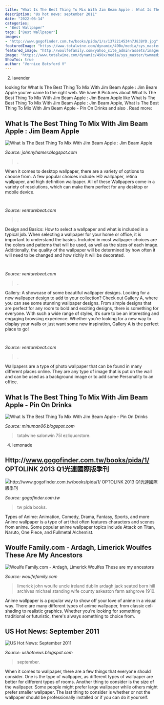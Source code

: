 ```yaml
---
title: "What Is The Best Thing To Mix With Jim Beam Apple : What Is The Best Thing To Mix With Jim Beam Apple : Jim Beam Apple"
description: "Us hot news: september 2011"
date: "2022-06-14"
categories:
- "Best Wallpaper"
tags: ["Best Wallpaper"]
images:
- "http://www.gogofinder.com.tw/books/pida/1/s/1372214534n7J8JBYD.jpg"
featuredImage: "https://www.totalwine.com/dynamic/490x/media/sys_master/twmmedia/hc4/h9a/12034958426142.png"
featured_image: "http://woulfefamily.com/yahoo_site_admin/assets/images/jackle1.64133312_std.jpg"
image: "https://www.totalwine.com/dynamic/490x/media/sys_master/twmmedia/hc4/h9a/12034958426142.png"
ShowToc: true
author: "Vernice Botsford V"
---
```



2. lavender 

	

		
looking for What Is The Best Thing To Mix With Jim Beam Apple : Jim Beam Apple you've came to the right web. We have 8 Pictures about What Is The Best Thing To Mix With Jim Beam Apple : Jim Beam Apple like What Is The Best Thing To Mix With Jim Beam Apple : Jim Beam Apple, What Is The Best Thing To Mix With Jim Beam Apple - Pin On Drinks and also . Read more:
		
    
## What Is The Best Thing To Mix With Jim Beam Apple : Jim Beam Apple

<img loading=lazy src="https://lh3.googleusercontent.com/proxy/XOOCy-FcFvWpOQ0iFM1KKReusJpoOWru-a_DhtlhlxNRTUTTLFJBxhMSyIJKjp92jtBQrK_VaXiPak1BBIug2Qvm5jIkUIXWX7mSGiV36ymg-wpAGD1LXV7GY-97ROdMC8iehtBmVYIO=w1200-h630-p-k-no-nu" onerror="this.onerror=null;this.src='https://tse2.mm.bing.net/th?id=OIP.OdC8F0O0goqj09K2rhNkMwHaGa&amp;pid=15.1';" alt="What Is The Best Thing To Mix With Jim Beam Apple : Jim Beam Apple">

_Source: johnnyhamer.blogspot.com_

>. 

	

When it comes to desktop wallpaper, there are a variety of options to choose from. A few popular choices include: HD wallpaper, retina wallpaper, and high definition wallpaper. All of these Wallpapers come in a variety of resolutions, which can make them perfect for any desktop or mobile device. 

    
## 

<img loading=lazy src="https://venturebeat.com/wp-content/uploads/2019/05/amd-ryzen-third-generation.jpg" onerror="this.onerror=null;this.src='https://tse1.mm.bing.net/th?id=OIP.11ghnT6m99Zk2gavAzErcQHaDt&amp;pid=15.1';" alt="">

_Source: venturebeat.com_

>. 

	

Design and Basics: How to select a wallpaper and what is included in a typical job.
When selecting a wallpaper for your home or office, it is important to understand the basics. Included in most wallpaper choices are the colors and patterns that will be used, as well as the sizes of each image. Additionally, the quality of the wallpaper will be determined by how often it will need to be changed and how richly it will be decorated.

    
## 

<img loading=lazy src="https://venturebeat.com/wp-content/uploads/2018/09/Close-up-shot-of-DON-system-and-Kuka-Robot-grasping-a-cup.jpg?w=800" onerror="this.onerror=null;this.src='https://tse2.mm.bing.net/th?id=OIP.D87VygAA5O2X6Wt9jObWwQHaFj&amp;pid=15.1';" alt="">

_Source: venturebeat.com_

>. 

	

Gallery: A showcase of some beautiful wallpaper designs.
Looking for a new wallpaper design to add to your collection? Check out Gallery A, where you can see some stunning wallpaper designs. From simple designs that are perfect for any room to bold and exciting designs, there is something for everyone. With such a wide range of styles, it’s sure to be an interesting and engaging browsing experience. Whether you’re looking for a new way to display your walls or just want some new inspiration, Gallery A is the perfect place to go!





	
	
    
## 

<img loading=lazy src="https://venturebeat.com/wp-content/uploads/2018/11/google-assistant-cafe-prague-san-francisco.png?w=338" onerror="this.onerror=null;this.src='https://tse1.mm.bing.net/th?id=OIP.69H_TItZ77tBpkqG4-cuvAAAAA&amp;pid=15.1';" alt="">

_Source: venturebeat.com_

>. 

	



Wallpapers are a type of photo wallpaper that can be found in many different places online. They are any type of image that is put on the wall and can be used as a background image or to add some Personality to an office.

    
## What Is The Best Thing To Mix With Jim Beam Apple - Pin On Drinks

<img loading=lazy src="https://www.totalwine.com/dynamic/490x/media/sys_master/twmmedia/hc4/h9a/12034958426142.png" onerror="this.onerror=null;this.src='https://tse1.mm.bing.net/th?id=OIP.F7YAGs9TBZpv2QmwrliC9gHaKX&amp;pid=15.1';" alt="What Is The Best Thing To Mix With Jim Beam Apple - Pin On Drinks">

_Source: minuman06.blogspot.com_

>totalwine salonwin 75l ezliquorstore. 

	

4. lemonade 

    
## Http://www.gogofinder.com.tw/books/pida/1/ OPTOLINK 2013 Q1光連國際版季刊

<img loading=lazy src="http://www.gogofinder.com.tw/books/pida/1/s/1372214534n7J8JBYD.jpg" onerror="this.onerror=null;this.src='https://tse2.mm.bing.net/th?id=OIP.h0AZXehKQtpjElhE_NC1aQHaKf&amp;pid=15.1';" alt="http://www.gogofinder.com.tw/books/pida/1/ OPTOLINK 2013 Q1光連國際版季刊">

_Source: gogofinder.com.tw_

>tw pida books. 

	

Types of Anime: Animation, Comedy, Drama, Fantasy, Sports, and more
Anime wallpaper is a type of art that often features characters and scenes from anime. Some popular anime wallpaper topics include Attack on Titan, Naruto, One Piece, and Fullmetal Alchemist.

    
## Woulfe Family.com - Ardagh, Limerick Woulfes These Are My Ancestors

<img loading=lazy src="http://woulfefamily.com/yahoo_site_admin/assets/images/jackle1.64133312_std.jpg" onerror="this.onerror=null;this.src='https://tse3.mm.bing.net/th?id=OIP.woQbKqzVa3MGWdLvkjILhgAAAA&amp;pid=15.1';" alt="Woulfe Family.com - Ardagh, Limerick Woulfes These are my ancestors">

_Source: woulfefamily.com_

>limerick john woulfe uncle ireland dublin ardagh jack seated born hill archives michael standing wife county askeaton farm ashgrove 1910. 

	

Anime wallpaper is a popular way to show off your love of anime in a visual way. There are many different types of anime wallpaper, from classic cel-shading to realistic graphics. Whether you're looking for something traditional or futuristic, there's always something to choice from.

    
## US Hot News: September 2011

<img loading=lazy src="http://www.blogcdn.com/www.popeater.com/media/2011/05/1305311931644.jpg" onerror="this.onerror=null;this.src='https://tse4.mm.bing.net/th?id=OIP.wSwkCnTUNrFDvk7VT-UakQAAAA&amp;pid=15.1';" alt="US Hot News: September 2011">

_Source: ushotnews.blogspot.com_

>september. 

	

When it comes to wallpaper, there are a few things that everyone should consider. One is the type of wallpaper, as different types of wallpaper are better for different types of rooms. Another thing to consider is the size of the wallpaper. Some people might prefer large wallpaper while others might prefer smaller wallpaper. The last thing to consider is whether or not the wallpaper should be professionally installed or if you can do it yourself.

